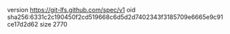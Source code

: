 version https://git-lfs.github.com/spec/v1
oid sha256:6331c2c190450f2cd519668c6d5d2d7402343f3185709e6665e9c91ce17d2d62
size 2770
